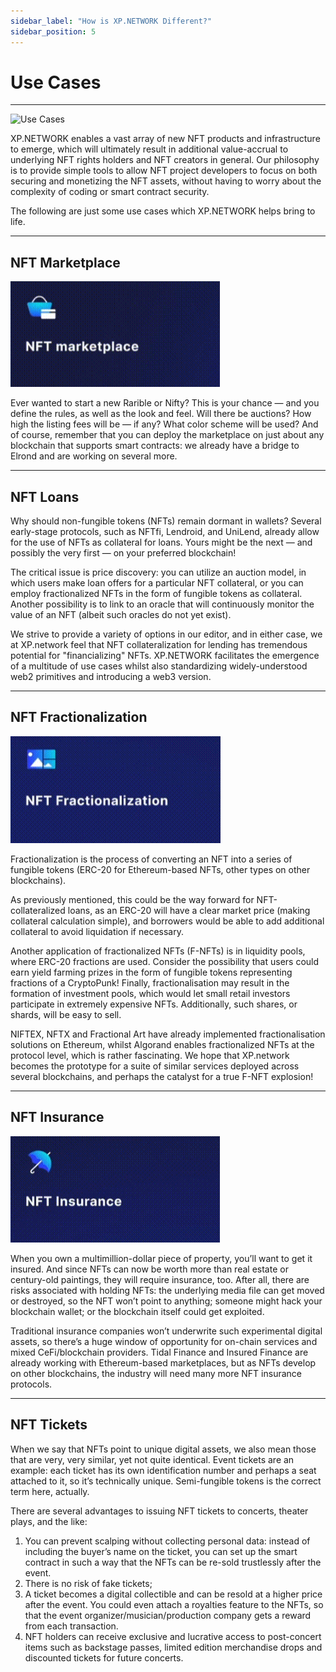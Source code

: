 ```yaml
---
sidebar_label: "How is XP.NETWORK Different?"
sidebar_position: 5
---
```


# Use Cases

<hr/>

![Use Cases](../../static/img/13.Use_cases.gif)

XP.NETWORK enables a vast array of new NFT products and infrastructure to emerge, which will ultimately result in additional value-accrual to underlying NFT rights holders and NFT creators in general. Our philosophy is to provide simple tools to allow NFT project developers to focus on both securing and monetizing the NFT assets, without having to worry about the complexity of coding or smart contract security.

The following are just some use cases which XP.NETWORK helps bring to life.

<hr/>

## NFT Marketplace

![NFT Marketplace](../../static/img/14.NFT_marketplace.png)

Ever wanted to start a new Rarible or Nifty? This is your chance — and you define the rules, as well as the look and feel. Will there be auctions? How high the listing fees will be — if any? What color scheme will be used? And of course, remember that you can deploy the marketplace on just about any blockchain that supports smart contracts: we already have a bridge to Elrond and are working on several more.

<hr/>

## NFT Loans

Why should non-fungible tokens (NFTs) remain dormant in wallets? Several early-stage protocols, such as NFTfi, Lendroid, and UniLend, already allow for the use of NFTs as collateral for loans. Yours might be the next — and possibly the very first — on your preferred blockchain!

The critical issue is price discovery: you can utilize an auction model, in which users make loan offers for a particular NFT collateral, or you can employ fractionalized NFTs in the form of fungible tokens as collateral.
Another possibility is to link to an oracle that will continuously monitor the value of an NFT (albeit such oracles do not yet exist).

We strive to provide a variety of options in our editor, and in either case, we at XP.network feel that NFT collateralization for lending has tremendous potential for "financializing" NFTs. XP.NETWORK facilitates the emergence of a multitude of use cases whilst also standardizing widely-understood web2 primitives and introducing a web3 version.

<hr/>

## NFT Fractionalization

![NFT Fractionalization](../../static/img/15.NFT_Fractionalization.png)

Fractionalization is the process of converting an NFT into a series of fungible tokens (ERC-20 for Ethereum-based NFTs, other types on other blockchains).

As previously mentioned, this could be the way forward for NFT-collateralized loans, as an ERC-20 will have a clear market price (making collateral calculation simple), and borrowers would be able to add additional collateral to avoid liquidation if necessary.

Another application of fractionalized NFTs (F-NFTs) is in liquidity pools, where ERC-20 fractions are used. Consider the possibility that users could earn yield farming prizes in the form of fungible tokens representing fractions of a CryptoPunk!
Finally, fractionalisation may result in the formation of investment pools, which would let small retail investors participate in extremely expensive NFTs. Additionally, such shares, or shards, will be easy to sell.

NIFTEX, NFTX and Fractional Art have already implemented fractionalisation solutions on Ethereum, whilst Algorand enables fractionalized NFTs at the protocol level, which is rather fascinating. We hope that XP.network becomes the prototype for a suite of similar services deployed across several blockchains, and perhaps the catalyst for a true F-NFT explosion!

<hr/>

## NFT Insurance

![NFT Insurance](../../static/img/16.NFT_Insurance.png)

When you own a multimillion-dollar piece of property, you’ll want to get it insured. And since NFTs can now be worth more than real estate or century-old paintings, they will require insurance, too. After all, there are risks associated with holding NFTs: the underlying media file can get moved or destroyed, so the NFT won’t point to anything; someone might hack your blockchain wallet; or the blockchain itself could get exploited.

Traditional insurance companies won’t underwrite such experimental digital assets, so there’s a huge window of opportunity for on-chain services and mixed CeFi/blockchain providers. Tidal Finance and Insured Finance are already working with Ethereum-based marketplaces, but as NFTs develop on other blockchains, the industry will need many more NFT insurance protocols.

<hr/>

## NFT Tickets

When we say that NFTs point to unique digital assets, we also mean those that are very, very similar, yet not quite identical. Event tickets are an example: each ticket has its own identification number and perhaps a seat attached to it, so it’s technically unique. Semi-fungible tokens is the correct term here, actually.

There are several advantages to issuing NFT tickets to concerts, theater plays, and the like:

1. You can prevent scalping without collecting personal data: instead of including the buyer’s name on the ticket, you can set up the smart contract in such a way that the NFTs can be re-sold trustlessly after the event.
2. There is no risk of fake tickets;
3. A ticket becomes a digital collectible and can be resold at a higher price after the event. You could even attach a royalties feature to the NFTs, so that the event organizer/musician/production company gets a reward from each transaction.
4. NFT holders can receive exclusive and lucrative access to post-concert items such as backstage passes, limited edition merchandise drops and discounted tickets for future concerts.
